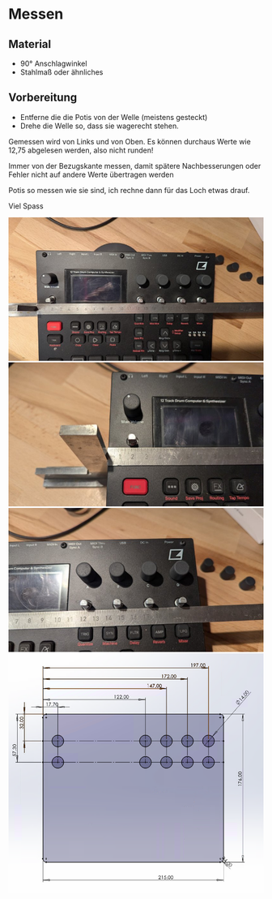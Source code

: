 # Messen #
## Material ##

- 90° Anschlagwinkel
- Stahlmaß oder ähnliches

## Vorbereitung ##
- Entferne die die Potis von der Welle (meistens gesteckt)
- Drehe die Welle so, dass sie wagerecht stehen.

Gemessen wird von Links und von Oben. 
Es können durchaus Werte wie 12,75 abgelesen werden, also nicht runden! 

Immer von der Bezugskante messen, damit spätere Nachbesserungen oder Fehler nicht auf andere Werte übertragen werden

Potis so messen wie sie sind, ich rechne dann für das Loch etwas drauf. 

Viel Spass

![Alt text](pics/mesure01.jpg?raw=true "Title")
![Alt text](pics/mesure02.jpg?raw=true "Title")
![Alt text](pics/mesure03.jpg?raw=true "Title")
![Alt text](pics/Messen.png?raw=true "Title")



